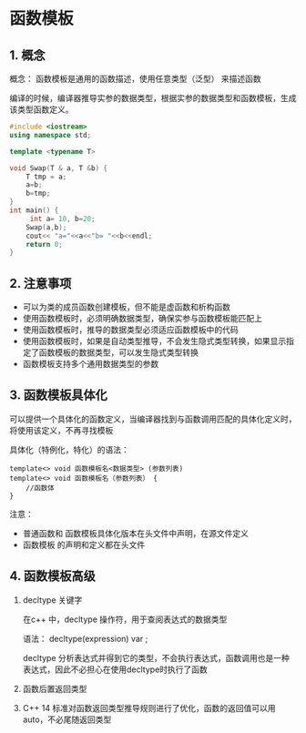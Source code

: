 # 函数模板

## 1. 概念

概念： 函数模板是通用的函数描述，使用任意类型（泛型） 来描述函数

编译的时候，编译器推导实参的数据类型，根据实参的数据类型和函数模板，生成该类型函数定义。

```c++
#include <iostream> 
using namespace std; 

template <typename T>

void Swap(T & a, T &b) {
    T tmp = a;
    a=b;
    b=tmp;
}
int main() {
     int a= 10, b=20;
    Swap(a,b);
    cout<< "a="<<a<<"b= "<<b<<endl;
    return 0;
}
```



## 2. 注意事项

- 可以为类的成员函数创建模板，但不能是虚函数和析构函数
- 使用函数模板时，必须明确数据类型，确保实参与函数模板能匹配上
- 使用函数模板时，推导的数据类型必须适应函数模板中的代码
- 使用函数模板时，如果是自动类型推导，不会发生隐式类型转换，如果显示指定了函数模板的数据类型，可以发生隐式类型转换
- 函数模板支持多个通用数据类型的参数





## 3. 函数模板具体化



可以提供一个具体化的函数定义，当编译器找到与函数调用匹配的具体化定义时，将使用该定义，不再寻找模板

具体化（特例化，特化）的语法：

```
template<> void 函数模板名<数据类型> (参数列表)
template<> void 函数模板名（参数列表） {
	//函数体
}
```



注意： 

- 普通函数和 函数模板具体化版本在头文件中声明，在源文件定义
- 函数模板 的声明和定义都在头文件



## 4. 函数模板高级

1. decltype 关键字

   在c++ 中，decltype 操作符，用于查阅表达式的数据类型

   语法： decltype(expression) var ;

   decltype 分析表达式并得到它的类型，不会执行表达式，函数调用也是一种表达式，因此不必担心在使用decltype时执行了函数

2. 函数后置返回类型
3. C++ 14 标准对函数返回类型推导规则进行了优化，函数的返回值可以用auto，不必尾随返回类型












































